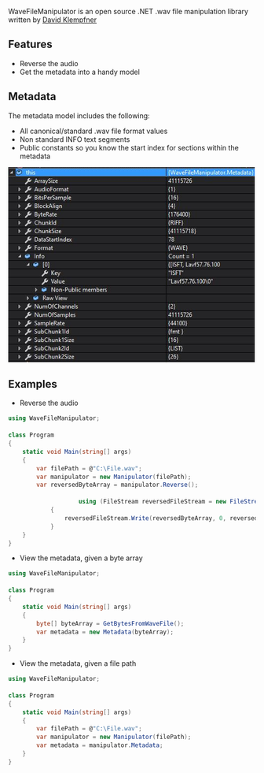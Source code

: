 WaveFileManipulator is an open source .NET .wav file manipulation library written by [David Klempfner](https://medium.com/@DavidKlempfner)

## Features
* Reverse the audio
* Get the metadata into a handy model

## Metadata
The metadata model includes the following:
* All canonical/standard .wav file format values
* Non standard INFO text segments
* Public constants so you know the start index for sections within the metadata

![Metadata example](WaveFileManipulator/Metadata.JPG)

## Examples
* Reverse the audio

```c#
using WaveFileManipulator;

class Program
{
    static void Main(string[] args)
    {
        var filePath = @"C:\File.wav";
        var manipulator = new Manipulator(filePath);
        var reversedByteArray = manipulator.Reverse();
        
                    using (FileStream reversedFileStream = new FileStream(@"C:\ReversedFile.wav", FileMode.Create, FileAccess.Write, FileShare.Write))
            {
                reversedFileStream.Write(reversedByteArray, 0, reversedByteArray.Length);
            }
    }
}
```
* View the metadata, given a byte array
```c#
using WaveFileManipulator;

class Program
{
    static void Main(string[] args)
    {
        byte[] byteArray = GetBytesFromWaveFile();
        var metadata = new Metadata(byteArray);
    }
}
```
* View the metadata, given a file path
```c#
using WaveFileManipulator;

class Program
{
    static void Main(string[] args)
    {
        var filePath = @"C:\File.wav";
        var manipulator = new Manipulator(filePath);
        var metadata = manipulator.Metadata;        
    }
}
```
